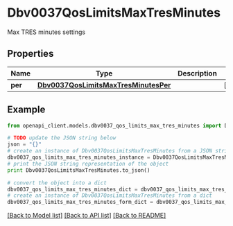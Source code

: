 # Dbv0037QosLimitsMaxTresMinutes

Max TRES minutes settings

## Properties
Name | Type | Description | Notes
------------ | ------------- | ------------- | -------------
**per** | [**Dbv0037QosLimitsMaxTresMinutesPer**](Dbv0037QosLimitsMaxTresMinutesPer.md) |  | [optional] 

## Example

```python
from openapi_client.models.dbv0037_qos_limits_max_tres_minutes import Dbv0037QosLimitsMaxTresMinutes

# TODO update the JSON string below
json = "{}"
# create an instance of Dbv0037QosLimitsMaxTresMinutes from a JSON string
dbv0037_qos_limits_max_tres_minutes_instance = Dbv0037QosLimitsMaxTresMinutes.from_json(json)
# print the JSON string representation of the object
print Dbv0037QosLimitsMaxTresMinutes.to_json()

# convert the object into a dict
dbv0037_qos_limits_max_tres_minutes_dict = dbv0037_qos_limits_max_tres_minutes_instance.to_dict()
# create an instance of Dbv0037QosLimitsMaxTresMinutes from a dict
dbv0037_qos_limits_max_tres_minutes_form_dict = dbv0037_qos_limits_max_tres_minutes.from_dict(dbv0037_qos_limits_max_tres_minutes_dict)
```
[[Back to Model list]](../README.md#documentation-for-models) [[Back to API list]](../README.md#documentation-for-api-endpoints) [[Back to README]](../README.md)


